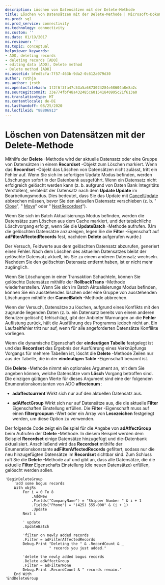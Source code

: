 ```yaml
---
description: Löschen von Datensätzen mit der Delete-Methode
title: Löschen von Datensätzen mit der Delete-Methode | Microsoft-Dokumentation
ms.prod: sql
ms.prod_service: connectivity
ms.technology: connectivity
ms.custom: ''
ms.date: 01/19/2017
ms.reviewer: ''
ms.topic: conceptual
helpviewer_keywords:
- ADO, deleting records
- deleting records [ADO]
- editing data [ADO], Delete method
- Delete method [ADO]
ms.assetid: bfed5cfa-7f57-463b-9da2-0c612a079d30
author: rothja
ms.author: jroth
ms.openlocfilehash: 1f2f6f3fa47c53a5a6873024284e58604a8e8a2c
ms.sourcegitcommit: 33e774fbf48a432485c601541840905c21f613a0
ms.translationtype: MT
ms.contentlocale: de-DE
ms.lasthandoff: 08/25/2020
ms.locfileid: "88806913"
---
```

# <a name="deleting-records-using-the-delete-method"></a>Löschen von Datensätzen mit der Delete-Methode
Mithilfe der **Delete** -Methode wird der aktuelle Datensatz oder eine Gruppe von Datensätzen in einem **Recordset** -Objekt zum Löschen markiert. Wenn das **Recordset** -Objekt das Löschen von Datensätzen nicht zulässt, tritt ein Fehler auf. Wenn Sie sich im sofortigen Update Modus befinden, werden Löschungen sofort in der Datenbank ausgeführt. Wenn ein Datensatz nicht erfolgreich gelöscht werden kann (z. b. aufgrund von Daten Bank Integritäts Verstößen), verbleibt der Datensatz nach dem **Update Update** im Bearbeitungsmodus. Dies bedeutet, dass Sie das Update mit [CancelUpdate](../../reference/ado-api/cancelupdate-method-ado.md) abbrechen müssen, bevor Sie den aktuellen Datensatz verschieben (z. b. " [Close](../../reference/ado-api/close-method-ado.md)", " [Move](../../reference/ado-api/move-method-ado.md)" oder " [NextRecordset](../../reference/ado-api/nextrecordset-method-ado.md)").  
  
 Wenn Sie sich im Batch Aktualisierungs Modus befinden, werden die Datensätze zum Löschen aus dem Cache markiert, und der tatsächliche Löschvorgang erfolgt, wenn Sie die **UpdateBatch** -Methode aufrufen. (Um die gelöschten Datensätze anzuzeigen, legen Sie die **Filter** -Eigenschaft auf **adFilterAffectedRecords** fest, nachdem **Delete** aufgerufen wurde.)  
  
 Der Versuch, Feldwerte aus dem gelöschten Datensatz abzurufen, generiert einen Fehler. Nach dem Löschen des aktuellen Datensatzes bleibt der gelöschte Datensatz aktuell, bis Sie zu einem anderen Datensatz wechseln. Nachdem Sie den gelöschten Datensatz entfernt haben, ist er nicht mehr zugänglich.  
  
 Wenn Sie Löschungen in einer Transaktion Schachteln, können Sie gelöschte Datensätze mithilfe der **RollbackTrans** -Methode wiederherstellen. Wenn Sie sich im Batch Aktualisierungs Modus befinden, können Sie ein ausstehendes löschen oder eine Gruppe von ausstehenden Löschungen mithilfe der **CancelBatch** -Methode abbrechen.  
  
 Wenn der Versuch, Datensätze zu löschen, aufgrund eines Konflikts mit den zugrunde liegenden Daten (z. b. ein Datensatz bereits von einem anderen Benutzer gelöscht) fehlschlägt, gibt der Anbieter Warnungen an die **Fehler** Auflistung zurück, hält die Ausführung des Programms jedoch nicht an. Ein Laufzeitfehler tritt nur auf, wenn für alle angeforderten Datensätze Konflikte vorliegen.  
  
 Wenn die dynamische Eigenschaft der **eindeutigen Tabelle** festgelegt ist und das **Recordset** das Ergebnis der Ausführung eines Verknüpfungs Vorgangs für mehrere Tabellen ist, löscht die **Delete** -Methode Zeilen nur aus der Tabelle, die in der **eindeutigen Table** -Eigenschaft benannt ist.  
  
 Die **Delete** -Methode nimmt ein optionales Argument an, mit dem Sie angeben können, welche Datensätze vom **Lösch** Vorgang betroffen sind. Die einzigen gültigen Werte für dieses Argument sind eine der folgenden Enumerationskonstanten von ADO **affectenum** :  
  
-   **adaffectcurrent** Wirkt sich nur auf den aktuellen Datensatz aus.  
  
-   **adAffectGroup** Wirkt sich nur auf Datensätze aus, die die aktuelle **Filter** Eigenschaften Einstellung erfüllen. Die **Filter** -Eigenschaft muss auf einen **filtergroupum** -Wert oder ein Array von **Lesezeichen** festgelegt werden, um diese Option zu verwenden.  
  
 Der folgende Code zeigt ein Beispiel für die Angabe von **adAffectGroup** beim Aufrufen der **Delete** -Methode. In diesem Beispiel werden dem Beispiel **Recordset** einige Datensätze hinzugefügt und die-Datenbank aktualisiert. Anschließend wird das **Recordset** mithilfe der Enumerationskonstante **adFilterAffectedRecords** gefiltert, sodass nur die neu hinzugefügten Datensätze im **Recordset** sichtbar sind. Zum Schluss ruft Sie die **Delete** -Methode auf und gibt an, dass alle Datensätze, die die aktuelle **Filter** Eigenschafts Einstellung (die neuen Datensätze) erfüllen, gelöscht werden sollen.  
  
```  
'BeginDeleteGroup  
    'add some bogus records  
    With objRs  
        For i = 0 To 8  
            .AddNew  
            .Fields("CompanyName") = "Shipper Number " & i + 1  
            .Fields("Phone") = "(425) 555-000" & (i + 1)  
            .Update  
        Next i  
  
        ' update  
        .UpdateBatch  
  
        'filter on newly added records  
        .Filter = adFilterAffectedRecords  
        Debug.Print "Deleting the " & .RecordCount & _  
                    " records you just added."  
  
        'delete the newly added bogus records  
        .Delete adAffectGroup  
        .Filter = adFilterNone  
        Debug.Print .RecordCount & " records remain."  
    End With  
'EndDeleteGroup  
```